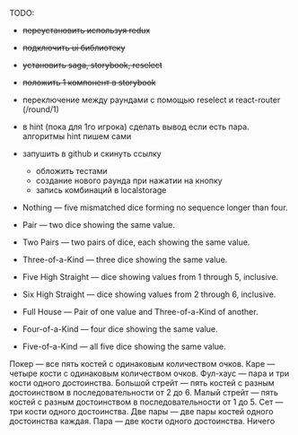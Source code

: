 TODO:
- ~~переустановить используя redux~~
- ~~подключить ui библиотеку~~
- ~~установить saga, storybook, reselect~~
- ~~положить 1 компонент в storybook~~
- переключение между раундами с помощью reselect и react-router (/round/1)
- в hint (пока для 1го игрока) сделать вывод если есть пара. алгоритмы hint пишем сами
- запушить в github и скинуть ссылку
    

    * обложить тестами
    * создание нового раунда при нажатии на кнопку
    * запись комбинаций в localstorage



- Nothing — five mismatched dice forming no sequence longer than four.
- Pair — two dice showing the same value.
- Two Pairs — two pairs of dice, each showing the same value.
- Three-of-a-Kind — three dice showing the same value.
- Five High Straight — dice showing values from 1 through 5, inclusive.
- Six High Straight — dice showing values from 2 through 6, inclusive.
- Full House — Pair of one value and Three-of-a-Kind of another.
- Four-of-a-Kind — four dice showing the same value.
- Five-of-a-Kind — all five dice showing the same value.


Покер — все пять костей с одинаковым количеством очков.
Каре — четыре кости с одинаковым количеством очков.
Фул-хаус — пара и три кости одного достоинства.
Большой стрейт — пять костей с разным достоинством в последовательности от 2 до 6.
Малый стрейт — пять костей с разным достоинством в последовательности от 1 до 5.
Сет — три кости одного достоинства.
Две пары — две пары костей одного достоинства каждая.
Пара — две кости одного достоинства.
Ничего